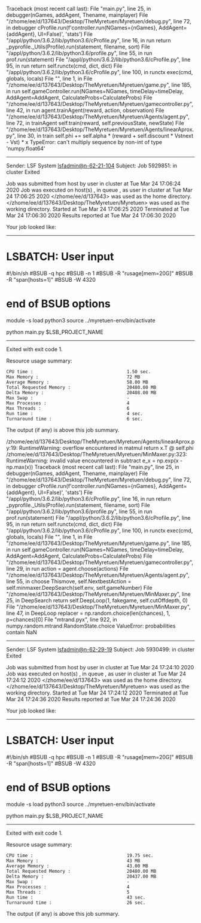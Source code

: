 Traceback (most recent call last):
  File "main.py", line 25, in <module>
    debugger(nGames, addAgent, Thename, mainplayer)
  File "/zhome/ee/d/137643/Desktop/TheMyretuen/Myretuen/debug.py", line 72, in debugger
    cProfile.run(f'controller.run(NGames={nGames}, AddAgent={addAgent}, UI=False)', 'stats')
  File "/appl/python/3.6.2/lib/python3.6/cProfile.py", line 16, in run
    return _pyprofile._Utils(Profile).run(statement, filename, sort)
  File "/appl/python/3.6.2/lib/python3.6/profile.py", line 55, in run
    prof.run(statement)
  File "/appl/python/3.6.2/lib/python3.6/cProfile.py", line 95, in run
    return self.runctx(cmd, dict, dict)
  File "/appl/python/3.6.2/lib/python3.6/cProfile.py", line 100, in runctx
    exec(cmd, globals, locals)
  File "<string>", line 1, in <module>
  File "/zhome/ee/d/137643/Desktop/TheMyretuen/Myretuen/game.py", line 185, in run
    self.gameController.run(NGames=NGames, timeDelay=timeDelay, AddAgent=AddAgent, CalculateProbs=CalculateProbs)
  File "/zhome/ee/d/137643/Desktop/TheMyretuen/Myretuen/gamecontroller.py", line 42, in run
    agent.trainAgent(reward, action, observation)
  File "/zhome/ee/d/137643/Desktop/TheMyretuen/Myretuen/Agents/agent.py", line 72, in trainAgent
    self.train(reward, self.previousState, newState)
  File "/zhome/ee/d/137643/Desktop/TheMyretuen/Myretuen/Agents/linearAprox.py", line 30, in train
    self.phi += self.alpha * (reward + self.discount * Vstnext - Vst) * x
TypeError: can't multiply sequence by non-int of type 'numpy.float64'

------------------------------------------------------------
Sender: LSF System <lsfadmin@n-62-21-104>
Subject: Job 5929851: <LinearAprox0Test-7> in cluster <dcc> Exited

Job <LinearAprox0Test-7> was submitted from host <n-62-30-5> by user <s183905> in cluster <dcc> at Tue Mar 24 17:06:24 2020
Job was executed on host(s) <n-62-21-104>, in queue <hpc>, as user <s183905> in cluster <dcc> at Tue Mar 24 17:06:25 2020
</zhome/ee/d/137643> was used as the home directory.
</zhome/ee/d/137643/Desktop/TheMyretuen/Myretuen> was used as the working directory.
Started at Tue Mar 24 17:06:25 2020
Terminated at Tue Mar 24 17:06:30 2020
Results reported at Tue Mar 24 17:06:30 2020

Your job looked like:

------------------------------------------------------------
# LSBATCH: User input
#!/bin/sh
#BSUB -q hpc
#BSUB -n 1
#BSUB -R "rusage[mem=20G]"
#BSUB -R "span[hosts=1]"
#BSUB -W 4320
# end of BSUB options

module -s load python3
source ../myretuen-env/bin/activate

python main.py $LSB_PROJECT_NAME


------------------------------------------------------------

Exited with exit code 1.

Resource usage summary:

    CPU time :                                   1.50 sec.
    Max Memory :                                 72 MB
    Average Memory :                             58.00 MB
    Total Requested Memory :                     20480.00 MB
    Delta Memory :                               20408.00 MB
    Max Swap :                                   -
    Max Processes :                              4
    Max Threads :                                6
    Run time :                                   4 sec.
    Turnaround time :                            6 sec.

The output (if any) is above this job summary.

/zhome/ee/d/137643/Desktop/TheMyretuen/Myretuen/Agents/linearAprox.py:19: RuntimeWarning: overflow encountered in matmul
  return x.T @ self.phi
/zhome/ee/d/137643/Desktop/TheMyretuen/Myretuen/MinMaxer.py:323: RuntimeWarning: invalid value encountered in subtract
  e_x = np.exp(x - np.max(x))
Traceback (most recent call last):
  File "main.py", line 25, in <module>
    debugger(nGames, addAgent, Thename, mainplayer)
  File "/zhome/ee/d/137643/Desktop/TheMyretuen/Myretuen/debug.py", line 72, in debugger
    cProfile.run(f'controller.run(NGames={nGames}, AddAgent={addAgent}, UI=False)', 'stats')
  File "/appl/python/3.6.2/lib/python3.6/cProfile.py", line 16, in run
    return _pyprofile._Utils(Profile).run(statement, filename, sort)
  File "/appl/python/3.6.2/lib/python3.6/profile.py", line 55, in run
    prof.run(statement)
  File "/appl/python/3.6.2/lib/python3.6/cProfile.py", line 95, in run
    return self.runctx(cmd, dict, dict)
  File "/appl/python/3.6.2/lib/python3.6/cProfile.py", line 100, in runctx
    exec(cmd, globals, locals)
  File "<string>", line 1, in <module>
  File "/zhome/ee/d/137643/Desktop/TheMyretuen/Myretuen/game.py", line 185, in run
    self.gameController.run(NGames=NGames, timeDelay=timeDelay, AddAgent=AddAgent, CalculateProbs=CalculateProbs)
  File "/zhome/ee/d/137643/Desktop/TheMyretuen/Myretuen/gamecontroller.py", line 29, in run
    action = agent.choose(actions)
  File "/zhome/ee/d/137643/Desktop/TheMyretuen/Myretuen/Agents/agent.py", line 55, in choose
    Thismove, self.NextbestAction = self.minmaxer.DeepSearch(self.env, self.gameNumber)
  File "/zhome/ee/d/137643/Desktop/TheMyretuen/Myretuen/MinMaxer.py", line 25, in DeepSearch
    return self.DeepLoop(1, fakegame, self.cutOffdepth, 0)
  File "/zhome/ee/d/137643/Desktop/TheMyretuen/Myretuen/MinMaxer.py", line 47, in DeepLoop
    replacer = np.random.choice(len(chances), 1, p=chances)[0]
  File "mtrand.pyx", line 922, in numpy.random.mtrand.RandomState.choice
ValueError: probabilities contain NaN

------------------------------------------------------------
Sender: LSF System <lsfadmin@n-62-29-19>
Subject: Job 5930499: <LinearAprox0Test-7> in cluster <dcc> Exited

Job <LinearAprox0Test-7> was submitted from host <n-62-30-5> by user <s183905> in cluster <dcc> at Tue Mar 24 17:24:10 2020
Job was executed on host(s) <n-62-29-19>, in queue <hpc>, as user <s183905> in cluster <dcc> at Tue Mar 24 17:24:12 2020
</zhome/ee/d/137643> was used as the home directory.
</zhome/ee/d/137643/Desktop/TheMyretuen/Myretuen> was used as the working directory.
Started at Tue Mar 24 17:24:12 2020
Terminated at Tue Mar 24 17:24:36 2020
Results reported at Tue Mar 24 17:24:36 2020

Your job looked like:

------------------------------------------------------------
# LSBATCH: User input
#!/bin/sh
#BSUB -q hpc
#BSUB -n 1
#BSUB -R "rusage[mem=20G]"
#BSUB -R "span[hosts=1]"
#BSUB -W 4320
# end of BSUB options

module -s load python3
source ../myretuen-env/bin/activate

python main.py $LSB_PROJECT_NAME


------------------------------------------------------------

Exited with exit code 1.

Resource usage summary:

    CPU time :                                   19.75 sec.
    Max Memory :                                 43 MB
    Average Memory :                             43.00 MB
    Total Requested Memory :                     20480.00 MB
    Delta Memory :                               20437.00 MB
    Max Swap :                                   -
    Max Processes :                              4
    Max Threads :                                5
    Run time :                                   43 sec.
    Turnaround time :                            26 sec.

The output (if any) is above this job summary.

